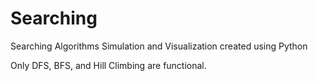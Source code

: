 # Searching
Searching Algorithms Simulation and Visualization created using Python

Only DFS, BFS, and Hill Climbing are functional.

